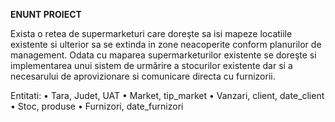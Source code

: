 **ENUNT PROIECT**

Exista o retea de supermarketuri care doreşte sa isi mapeze locatiile existente si ulterior sa se extinda in zone neacoperite conform planurilor de management. Odata cu maparea supermarketurilor existente se doreşte si implementarea unui sistem de urmărire a stocurilor existente dar si a necesarului de aprovizionare si comunicare directa cu furnizorii.


Entitati:
•	Tara, Judet, UAT
•	Market, tip_market
•	Vanzari, client, date_client
•	Stoc, produse
•	Furnizori, date_furnizori
